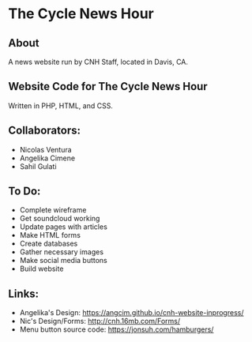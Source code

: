 # The Cycle News Hour
## About
A news website run by CNH Staff, located in Davis, CA.
## Website Code for The Cycle News Hour
Written in PHP, HTML, and CSS.
## Collaborators:
* Nicolas Ventura
* Angelika Cimene
* Sahil Gulati
## To Do:
* Complete wireframe
* Get soundcloud working
* Update pages with articles
* Make HTML forms
* Create databases
* Gather necessary images
* Make social media buttons
* Build website
## Links:
* Angelika's Design: https://angcim.github.io/cnh-website-inprogress/
* Nic's Design/Forms: http://cnh.16mb.com/Forms/
* Menu button source code: https://jonsuh.com/hamburgers/